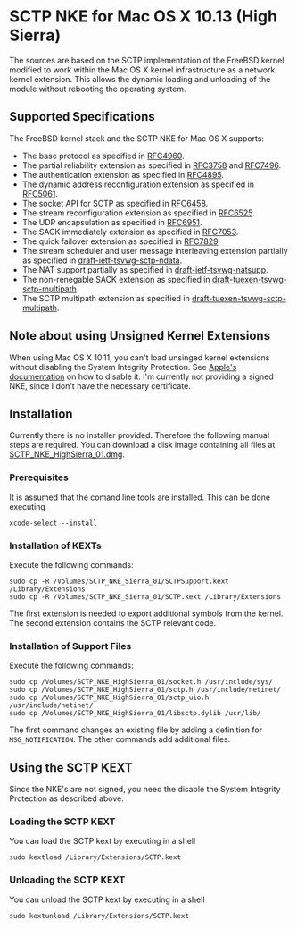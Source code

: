 # SCTP NKE for Mac OS X 10.13 (High Sierra)

The sources are based on the SCTP implementation of the FreeBSD kernel modified to work
within the Mac OS X kernel infrastructure as a network kernel extension. This allows
the dynamic loading and unloading of the module without rebooting the operating system.

## Supported Specifications
The FreeBSD kernel stack and the SCTP NKE for Mac OS X supports:
* The base protocol as specified in [RFC4960](https://tools.ietf.org/html/rfc4960).
* The partial reliability extension as specified in [RFC3758](https://tools.ietf.org/html/rfc3758) and [RFC7496](https://tools.ietf.org/html/rfc7496).
* The authentication extension as specified in [RFC4895](https://tools.ietf.org/html/rfc4895).
* The dynamic address reconfiguration extension as specified in [RFC5061](https://tools.ietf.org/html/rfc5061).
* The socket API for SCTP as specified in [RFC6458](https://tools.ietf.org/html/rfc6458).
* The stream reconfiguration extension as specified in [RFC6525](https://tools.ietf.org/html/rfc6525).
* The UDP encapsulation as specified in [RFC6951](https://tools.ietf.org/html/rfc6951).
* The SACK immediately extension as specified in [RFC7053](https://tools.ietf.org/html/rfc7053).
* The quick failover extension as specified in [RFC7829](https://tools.ietf.org/html/rfc7829).
* The stream scheduler and user message interleaving extension partially as specified in [draft-ietf-tsvwg-sctp-ndata](https://tools.ietf.org/html/draft-ietf-tsvwg-sctp-ndata).
* The NAT support partially as specified in [draft-ietf-tsvwg-natsupp](https://tools.ietf.org/html/draft-ietf-tsvwg-natsupp).
* The non-renegable SACK extension as specified in [draft-tuexen-tsvwg-sctp-multipath](https://tools.ietf.org/html/draft-tuexen-tsvwg-sctp-mutipath).
* The SCTP multipath extension as specified in [draft-tuexen-tsvwg-sctp-multipath](https://tools.ietf.org/html/draft-tuexen-tsvwg-sctp-multipath).

## Note about using Unsigned Kernel Extensions
When using Mac OS X 10.11, you can't load unsinged kernel extensions without disabling the System Integrity Protection.
See [Apple's documentation](https://developer.apple.com/library/mac/documentation/Security/Conceptual/System_Integrity_Protection_Guide/ConfiguringSystemIntegrityProtection/ConfiguringSystemIntegrityProtection.html) on how to disable it.
I'm currently not providing a signed NKE, since I don't have the necessary certificate.

## Installation
Currently there is no installer provided. Therefore the following manual steps are required.
You can download a disk image containing all files at [SCTP_NKE_HighSierra_01.dmg](https://github.com/sctplab/SCTP_NKE_HighSierra/releases/download/v01/SCTP_NKE_HighSierra_01.dmg).

### Prerequisites
It is assumed that the comand line tools are installed. This can be done
executing
```
xcode-select --install
```

### Installation of KEXTs
Execute the following commands:
```
sudo cp -R /Volumes/SCTP_NKE_Sierra_01/SCTPSupport.kext /Library/Extensions
sudo cp -R /Volumes/SCTP_NKE_Sierra_01/SCTP.kext /Library/Extensions
```
The first extension is needed to export additional symbols from the kernel.
The second extension contains the SCTP relevant code.

### Installation of Support Files
Execute the following commands:
```
sudo cp /Volumes/SCTP_NKE_HighSierra_01/socket.h /usr/include/sys/
sudo cp /Volumes/SCTP_NKE_HighSierra_01/sctp.h /usr/include/netinet/
sudo cp /Volumes/SCTP_NKE_HighSierra_01/sctp_uio.h /usr/include/netinet/
sudo cp /Volumes/SCTP_NKE_HighSierra_01/libsctp.dylib /usr/lib/
```
The first command changes an existing file by adding a definition for
`MSG_NOTIFICATION`. The other commands add additional files.

## Using the SCTP KEXT
Since the NKE's are not signed, you need the disable the System Integrity
Protection as described above.

### Loading the SCTP KEXT
You can load the SCTP kext by executing in a shell
```
sudo kextload /Library/Extensions/SCTP.kext
```
### Unloading the SCTP KEXT
You can unload the SCTP kext by executing in a shell
```
sudo kextunload /Library/Extensions/SCTP.kext
```
